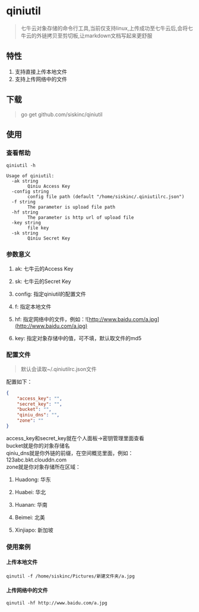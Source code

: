 # qiniutil

> 七牛云对象存储的命令行工具,当前仅支持linux,上传成功至七牛云后,会将七牛云的外链拷贝至剪切板,让markdown文档写起来更舒服

## 特性

1. 支持直接上传本地文件
2. 支持上传网络中的文件

## 下载

> go get github.com/siskinc/qiniutil

## 使用

### 查看帮助

``` shell
qiniutil -h
```

``` text
Usage of qiniutil:
  -ak string
        Qiniu Access Key
  -config string
        config file path (default "/home/siskinc/.qiniutilrc.json")
  -f string
        The parameter is upload file path
  -hf string
        The parameter is http url of upload file
  -key string
        file key
  -sk string
        Qiniu Secret Key
```

### 参数意义

1. ak: 七牛云的Access Key

2. sk: 七牛云的Secret Key

3. config: 指定qiniutil的配置文件

4. f: 指定本地文件

5. hf: 指定网络中的文件，例如：![http://www.baidu.com/a.jpg](http://www.baidu.com/a.jpg)

6. key: 指定对象存储中的值，可不填，默认取文件的md5

### 配置文件

> 默认会读取~/.qiniutilrc.json文件  

配置如下：

``` json
{
    "access_key": "",
    "secret_key": "",
    "bucket": "",
    "qiniu_dns": "",
    "zone": ""
}
```

access_key和secret_key就在个人面板->密钥管理里面查看  
bucket就是你的对象存储名  
qiniu_dns就是你外链的前缀，在空间概览里面，例如：
123abc.bkt.clouddn.com  
zone就是你对象存储所在区域：

1. Huadong: 华东

2. Huabei: 华北

3. Huanan: 华南

4. Beimei: 北美

5. Xinjiapo: 新加坡

### 使用案例

#### 上传本地文件

``` shell
qinutil -f /home/siskinc/Pictures/新建文件夹/a.jpg
```

#### 上传网络中的文件

``` shell
qinutil -hf http://www.baidu.com/a.jpg
```